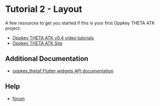 # Tutorial 2 - Layout

A few resources to get you started if this is your first
Oppkey THETA ATK project:

* [Oppkey THETA ATK v0.4 video tutorials](https://youtube.com/playlist?list=PL0feeJIlTI8m_DuzSk2xkd86j2q5VYv_o)
* [Oppkey THETA ATK Site](https://oppkey.github.io/oppkey_theta_atk/)

## Additional Documentation

* [oppkey_thetaf Flutter widgets API documentation](https://oppkey.github.io/oppkey_thetaf/)

## Help

* [forum](https://community.theta360.guide)
